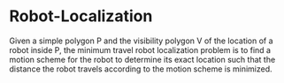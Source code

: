 # Robot-Localization
Given a simple polygon P and the visibility polygon V of the location of a robot inside P, the minimum travel robot localization problem is to find a motion scheme for the robot to determine its exact location such that the distance the robot travels according to the motion scheme is minimized.
